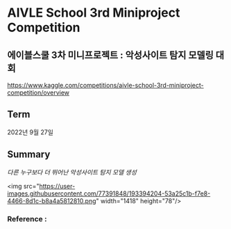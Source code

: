 # AIVLE School 3rd Miniproject Competition

## 에이블스쿨 3차 미니프로젝트 : 악성사이트 탐지 모델링 대회 

https://www.kaggle.com/competitions/aivle-school-3rd-miniproject-competition/overview

## Term

2022년 9월 27일 

## Summary 

*다른 누구보다 더 뛰어난 악성사이트 탐지 모델 생성* 

<img src="https://user-images.githubusercontent.com/77391848/193394204-53a25c1b-f7e8-4466-8d1c-b8a4a5812810.png" width="1418" height="78"/>

### Reference : 

